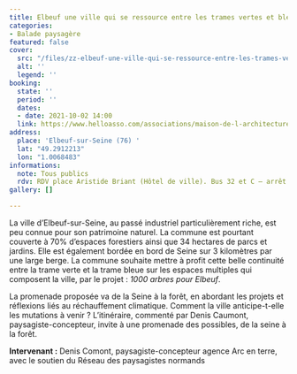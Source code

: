 ```yaml
---
title: Elbeuf une ville qui se ressource entre les trames vertes et bleues
categories:
- Balade paysagère
featured: false
cover:
  src: "/files/zz-elbeuf-une-ville-qui-se-ressource-entre-les-trames-vertes-et-bleues.jpg"
  alt: ''
  legend: ''
booking:
  state: ''
  period: ''
  dates:
  - date: 2021-10-02 14:00
  link: https://www.helloasso.com/associations/maison-de-l-architecture-de-normandie-le-forum/evenements/elbeuf-une-ville-qui-se-ressource-entre-les-trames-vertes-et-bleues
address:
  place: 'Elbeuf-sur-Seine (76) '
  lat: "49.2912213"
  lon: "1.0068483"
informations:
  note: Tous publics
  rdv: RDV place Aristide Briant (Hôtel de ville). Bus 32 et C – arrêt Mairie d’Elbeuf
gallery: []

---
```

La ville d’Elbeuf-sur-Seine, au passé industriel particulièrement riche, est peu connue pour son patrimoine naturel. La commune est pourtant couverte à 70% d’espaces forestiers ainsi que 34 hectares de parcs et jardins. Elle est également bordée en bord de Seine sur 3 kilomètres par une large berge. La commune souhaite mettre à profit cette belle continuité entre la trame verte et la trame bleue sur les espaces multiples qui composent la ville, par le projet : _1000 arbres pour Elbeuf_.

La promenade proposée va de la Seine à la forêt, en abordant les projets et réflexions liés au réchauffement climatique. Comment la ville anticipe-t-elle les mutations à venir ? L’itinéraire, commenté par Denis Caumont, paysagiste-concepteur, invite à une promenade des possibles, de la seine à la forêt.

**Intervenant :** Denis Comont, paysagiste-concepteur agence Arc en terre, avec le soutien du Réseau des paysagistes normands